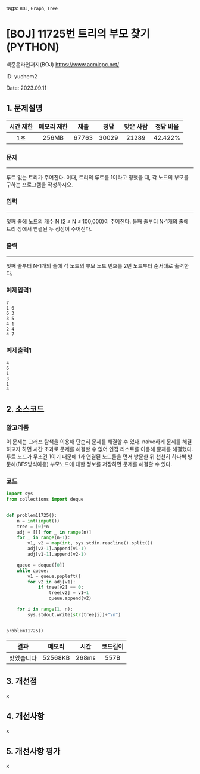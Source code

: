 tags: `BOJ`, `Graph`, `Tree`
# [BOJ] 11725번 트리의 부모 찾기 (PYTHON)
백준온라인저지(BOJ) https://www.acmicpc.net/

ID: yuchem2

Date: 2023.09.11
## 1. 문제설명
| 시간 제한 | 메모리 제한 | 제출  | 정답 | 맞은 사람 | 정답 비율 |
| :---: | :---: | :---: | :---: | :---: | :---: |
|  1초  | 256MB | 67763 | 30029 | 21289 | 42.422% |

### 문제
---
루트 없는 트리가 주어진다. 이때, 트리의 루트를 1이라고 정했을 때, 각 노드의 부모를 구하는 프로그램을 작성하시오.

### 입력
---
첫째 줄에 노드의 개수 N (2 ≤ N ≤ 100,000)이 주어진다. 둘째 줄부터 N-1개의 줄에 트리 상에서 연결된 두 정점이 주어진다.

### 출력
---
첫째 줄부터 N-1개의 줄에 각 노드의 부모 노드 번호를 2번 노드부터 순서대로 출력한다.

### 예제입력1
```
7
1 6
6 3
3 5
4 1
2 4
4 7
```
### 예제출력1
```
4
6
1
3
1
4
```
## 2. 소스코드

### 알고리즘
이 문제는 그래프 탐색을 이용해 단순히 문제를 해결할 수 있다. naive하게 문제를 해결하고자 하면 시간 초과로 문제를 해결할 수 없어 인접 리스트를 이용해 문제를 해결했다. 
루트 노드가 무조건 1이기 때문에 1과 연결된 노드들을 먼저 방문한 뒤 천천히 하나씩 방문해(BFS방식이용) 부모노드에 대한 정보를 저장하면 문제를 해결할 수 있다. 

### 코드
```Python
import sys
from collections import deque


def problem11725():
    n = int(input())
    tree = [0]*n
    adj = [[] for _ in range(n)]
    for _ in range(n-1):
        v1, v2 = map(int, sys.stdin.readline().split())
        adj[v2-1].append(v1-1)
        adj[v1-1].append(v2-1)

    queue = deque([0])
    while queue:
        v1 = queue.popleft()
        for v2 in adj[v1]:
            if tree[v2] == 0:
                tree[v2] = v1+1
                queue.append(v2)

    for i in range(1, n):
        sys.stdout.write(str(tree[i])+"\n")


problem11725()

```

| 결과 | 메모리 | 시간 | 코드길이 |
|:---:|:-----: | :---: | :----: |
| 맞았습니다 | 52568KB | 268ms | 557B |

## 3. 개선점
x
## 4. 개선사항
x

## 5. 개선사항 평가
x
